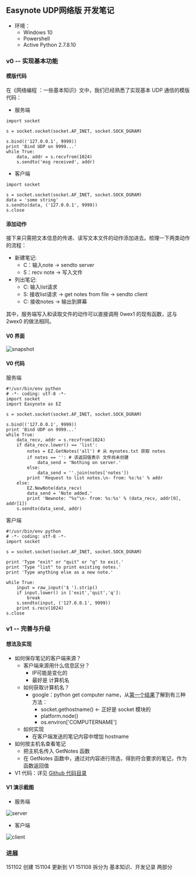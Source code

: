 ## Easynote UDP网络版 开发笔记
* 环境：
    * Windows 10
    * Powershell
    * Active Python 2.7.8.10

### v0 -- 实现基本功能
#### 模版代码
在《网络编程 ：一些基本知识》文中，我们已经熟悉了实现基本 UDP 通信的模版代码：
* 服务端

```
import socket

s = socket.socket(socket.AF_INET, socket.SOCK_DGRAM)

s.bind(('127.0.0.1', 9999))
print 'Bind UDP on 9999...'
while True:
    data, addr = s.recvfrom(1024)
    s.sendto('msg received', addr)
```

* 客户端

```
import socket

s = socket.socket(socket.AF_INET, socket.SOCK_DGRAM)
data = 'some string'
s.sendto(data, ('127.0.0.1', 9999))
s.close
```

#### 添加动作
接下来只需把文本信息的传递、读写文本文件的动作添加进去。梳理一下两类动作的流程：
* 新建笔记:
    * C：输入note -> sendto server
    * S：recv note -> 写入文件
* 列出笔记:
    - C: 输入list请求
    - S: 接收list请求 -> get notes from file -> sendto client
    - C: 接收notes -> 输出到屏幕

其中，服务端写入和读取文件的动作可以直接调用 0wex1 的现有函数，这与 2wex0 的做法相同。

#### V0 界面

![snapshot](snapshot-3wex0.png)

#### V0 代码
服务端

```
#!/usr/bin/env python
# -*- coding: utf-8 -*-
import socket
import Easynote as EZ

s = socket.socket(socket.AF_INET, socket.SOCK_DGRAM)

s.bind(('127.0.0.1', 9999))
print 'Bind UDP on 9999...'
while True:
    data_recv, addr = s.recvfrom(1024)
    if data_recv.lower() == 'list':
        notes = EZ.GetNotes('all') # 从 mynotes.txt 获取 notes
        if notes == '': # 该返回值表示 文件尚未创建
            data_send = 'Nothing on server.'
        else:
            data_send = ''.join(notes['notes'])
        print 'Request to list notes.\n- from: %s:%s' % addr
    else:
        EZ.NewNote(data_recv)
        data_send = 'Note added.'
        print 'Newnote: "%s"\n- from: %s:%s' % (data_recv, addr[0], addr[1])
    s.sendto(data_send, addr)
```

客户端

```
#!/usr/bin/env python
# -*- coding: utf-8 -*-
import socket

s = socket.socket(socket.AF_INET, socket.SOCK_DGRAM)

print 'Type "exit" or "quit" or "q" to exit.'
print 'Type "list" to print existing notes.'
print 'Type anything else as a new note.'

while True:
    input = raw_input('$ ').strip()
    if input.lower() in ['exit','quit','q']:
        break
    s.sendto(input, ('127.0.0.1', 9999))
    print s.recv(1024)
s.close
```

### v1 -- 完善与升级
#### 想法及实现
* 如何保存笔记的客户端来源？
    - 客户端来源用什么信息区分？
         + IP可能是变化的
         + 最好是 计算机名
    - 如何获取计算机名？
        + google：python get computer name，从[第一个结果](http://stackoverflow.com/questions/799767/getting-name-of-windows-computer-running-python-script)了解到有三种方法：
            * socket.gethostname() <- 正好是 socket 模块的
            * platform.node()
            * os.environ['COMPUTERNAME']
    - 如何实现
        + 在客户端发送的笔记内容中增加 hostname
* 如何按主机名查看笔记
    - 把主机名传入 GetNotes 函数
    - 在 GetNotes 函数中，通过对内容进行筛选，得到符合要求的笔记，作为函数返回值
* V1 代码：详见 [Github 代码目录](https://github.com/sunoonlee/OMOOC2py/tree/master/_src/om2py3w/3wex0)

#### V1 演示截图
* 服务端

![server](snapshot-3wex0-s.png)

* 客户端

![client](snapshot-3wex0-c.png)

### 进展

151102 创建
151104 更新到 V1
151108 拆分为 基本知识、开发记录 两部分